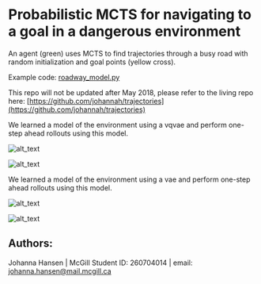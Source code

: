 # Probabilistic MCTS for navigating to a goal in a dangerous environment

An agent (green) uses MCTS to find trajectories through a busy road with random initialization and goal points (yellow cross).

Example code:
[roadway_model.py](https://github.com/rllabmcgill/final-project-mcts_for_decision_time_planning/blob/master/trajectories/examples/roadway_model.py)

This repo will not be updated after May 2018, please refer to the living repo here:
[https://github.com/johannah/trajectories](https://github.com/johannah/trajectories)

We learned a model of the environment using a vqvae and perform one-step ahead rollouts using this model. 

![alt_text](https://github.com/rllabmcgill/final-project-mcts_for_decision_time_planning/blob/master/trajectories/imgs/true_step_seed_930_vqvae.gif)

![alt_text](https://github.com/rllabmcgill/final-project-mcts_for_decision_time_planning/blob/master/trajectories/imgs/playout_step_seed_930_vqvae.gif)


We learned a model of the environment using a vae and perform one-step ahead rollouts using this model. 

![alt_text](https://github.com/rllabmcgill/final-project-mcts_for_decision_time_planning/blob/master/trajectories/imgs/true_step_seed_930_vae.gif)

![alt_text](https://github.com/rllabmcgill/final-project-mcts_for_decision_time_planning/blob/master/trajectories/imgs/playout_step_seed_930_vae.gif)


## Authors:
Johanna Hansen | McGill Student ID: 260704014 | email: johanna.hansen@mail.mcgill.ca
